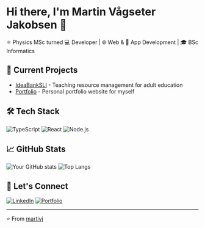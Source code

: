 # Hi there, I'm Martin Vågseter Jakobsen 👋

⚛️ Physics MSc turned 💻 Developer | 🌐 Web & 📱 App Development | 🎓 BSc Informatics

## 🔭 Current Projects
- [IdeaBankSLI](https://github.com/martivj/IdeaBankSLI) - Teaching resource management for adult education
- [Portfolio](https://github.com/martivj/Portfolio) - Personal portfolio website for myself

## 🛠️ Tech Stack
![TypeScript](https://img.shields.io/badge/-TypeScript-3178C6?style=flat-square&logo=typescript&logoColor=white)
![React](https://img.shields.io/badge/-React-61DAFB?style=flat-square&logo=react&logoColor=black)
![Node.js](https://img.shields.io/badge/-Node.js-339933?style=flat-square&logo=node.js&logoColor=white)

## 📈 GitHub Stats
![Your GitHub stats](https://github-readme-stats-git-master-martivj-private.vercel.app/api?username=martivj&show_icons=true&theme=dracula)
![Top Langs](https://github-readme-stats-git-master-martivj-private.vercel.app/api/top-langs/?username=martivj&layout=compact)

## 🤝 Let's Connect
[![LinkedIn](https://img.shields.io/badge/-LinkedIn-0077B5?style=flat-square&logo=linkedin&logoColor=white)](https://linkedin.com/in/martin-vågseter-jakobsen-57157a224/)
[![Portfolio](https://img.shields.io/badge/-Portfolio-000000?style=flat-square&logo=react&logoColor=white)](https://martivj.com)

---
⭐️ From [martivj](https://github.com/martivj)
